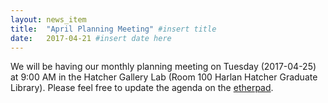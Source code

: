 ```yaml
---
layout: news_item
title:  "April Planning Meeting" #insert title
date:   2017-04-21 #insert date here
---
```


We will be having our monthly planning meeting on Tuesday (2017-04-25) at 9:00 AM in the Hatcher Gallery Lab (Room 100 Harlan Hatcher Graduate Library). Please feel free to update the agenda on the [etherpad](http://pad.software-carpentry.org/umichswc_04_2017).
